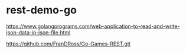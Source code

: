 # rest-demo-go


https://www.golangprograms.com/web-application-to-read-and-write-json-data-in-json-file.html

https://github.com/FranDRoss/Go-Games-REST.git